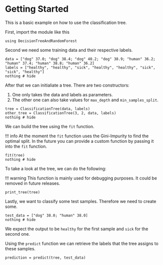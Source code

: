 # Getting Started

This is a basic example on how to use the classification tree.

First, import the module like this

```@example 1
using DecisionTreeAndRandomForest
```

Second we need some training data and their respective labels.

```@example 1
data = ["dog" 37.0; "dog" 38.4; "dog" 40.2; "dog" 38.9; "human" 36.2; "human" 37.4; "human" 38.8; "human" 36.2]
labels = ["healthy", "healthy", "sick", "healthy", "healthy", "sick", "sick", "healthy"]
nothing # hide
```

After that we can initialiate a tree. There are two constructors:
1. One only takes the data and labels as parameters.
2. The other one can also take values for `max_depth` and `min_samples_split`.

```@example 1
tree = ClassificationTree(data, labels)
other_tree = ClassificationTree(3, 2, data, labels)
nothing # hide
```

We can build the tree using the `fit` function.

!!! info
    At the moment the `fit` function uses the Gini-Impurity to find the optimal split. In the future you can provide a custom function by passing it into the `fit` function.


```@example 1
fit(tree)
nothing # hide
```

To take a look at the tree, we can do the following:

!!! warning
    This function is mainly used for debugging purposes. It could be removed in future releases.

```@example 1
print_tree(tree)
```

Lastly, we want to classify some test samples. Therefore we need to create some.

```@example 1
test_data = ["dog" 38.0; "human" 38.0]
nothing # hide
```

We expect the output to be `healthy` for the first sample and `sick` for the second one.

Using the `predict` function we can retrieve the labels that the tree assigns to these samples.

```@example 1
prediction = predict(tree, test_data)
```